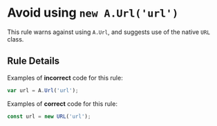# Avoid using `new A.Url('url')`

This rule warns against using `A.Url`, and suggests use of the native `URL` class.

## Rule Details

Examples of **incorrect** code for this rule:

```js
var url = A.Url('url');
```

Examples of **correct** code for this rule:

```js
const url = new URL('url');
```
